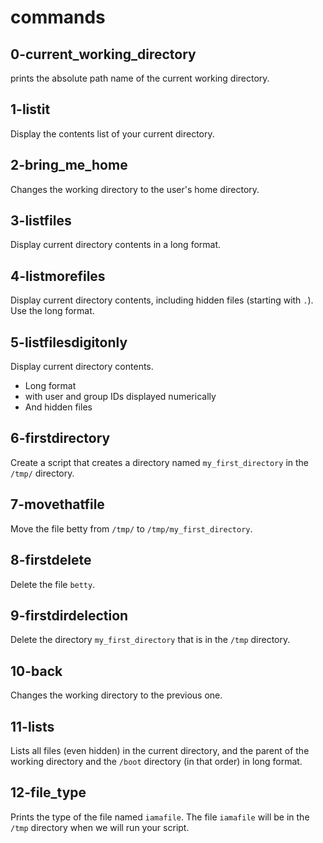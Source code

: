 # commands

## 0-current_working_directory

prints the absolute path name of the current working directory.

## 1-listit

Display the contents list of your current directory.

## 2-bring_me_home

Changes the working directory to the user's home directory.

## 3-listfiles

Display current directory contents in a long format.

## 4-listmorefiles

Display current directory contents, including hidden files (starting with `.`). Use the long format.

## 5-listfilesdigitonly

Display current directory contents.

- Long format
- with user and group IDs displayed numerically
- And hidden files

## 6-firstdirectory

Create a script that creates a directory named `my_first_directory` in the `/tmp/` directory.

## 7-movethatfile

Move the file betty from `/tmp/` to `/tmp/my_first_directory`.

## 8-firstdelete

Delete the file `betty`.

## 9-firstdirdelection

Delete the directory `my_first_directory` that is in the `/tmp` directory.

## 10-back

Changes the working directory to the previous one.

## 11-lists

Lists all files (even hidden) in the current directory, and the parent of the working directory and the `/boot` directory (in that order) in long format.

## 12-file_type

Prints the type of the file named `iamafile`. The file `iamafile` will be in the `/tmp` directory when we will run your script.
